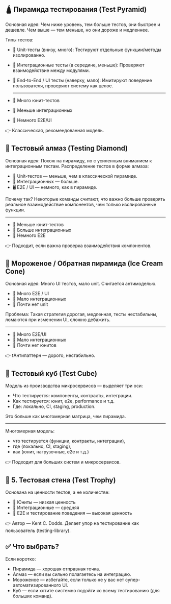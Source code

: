## 🛕 Пирамида тестирования (Test Pyramid)
Основная идея:
Чем ниже уровень, тем больше тестов, они быстрее и дешевле. Чем выше — тем меньше, но они дороже и медленнее.

Типы тестов:
- 🧪 Unit-тесты (внизу, много): Тестируют отдельные функции/методы изолированно.
- 🔄 Интеграционные тесты (в середине, меньше): Проверяют взаимодействие между модулями.
- 🧭 End-to-End / UI тесты (наверху, мало): Имитируют поведение пользователя, проверяют систему как целое.
  
  ------
- 🔽 Много юнит-тестов
- 🔄 Меньше интеграционных
- 🧭 Немного E2E/UI
  
👉 Классическая, рекомендованная модель.

## 💎 Тестовый алмаз (Testing Diamond)
Основная идея:
Похож на пирамиду, но с усиленным вниманием к интеграционным тестам. Распределение тестов в форме алмаза:

- 🧪 Unit-тестов — меньше, чем в классической пирамиде.
- 🧩 Интеграционных — больше.
- 🖥 E2E / UI — немного, как в пирамиде.

Почему так?
Некоторые команды считают, что важно больше проверять реальное взаимодействие компонентов, чем только изолированные функции.

-----
- 🧪 Меньше юнит-тестов
- 🔄 Больше интеграционных
- 🧭 Немного E2E
  
👉 Подходит, если важна проверка взаимодействия компонентов.



## 🍦 Мороженое / Обратная пирамида (Ice Cream Cone)
Основная идея:
Много UI тестов, мало unit. Считается антимоделью.

- 🧭 Много E2E / UI
- 🔄 Мало интеграционных
- 🧪 Почти нет unit

Проблема:
Такая стратегия дорогая, медленная, тесты нестабильны, ломаются при изменении UI, сложно дебажить.

----
- 🧭 Много E2E/UI
- 🔄 Мало интеграционных
- 🧪 Почти нет юнитов
  
👉 ❗️Антипаттерн — дорого, нестабильно.

## 🧊 Тестовый куб (Test Cube)
Модель из производства микросервисов — выделяет три оси:

- Что тестируется: компоненты, контракты, интеграции.
- Как тестируется: юнит, e2e, performance и т.д.
- Где: локально, CI, staging, production.
  
Это больше как многомерная матрица, чем пирамида.

----
Многомерная модель:
- что тестируется (функции, контракты, интеграции),
- где (локально, CI, staging),
- как (юнит, нагрузочные, e2e и т.д.)
  
👉 Подходит для больших систем и микросервисов.

## 🧱 5. Тестовая стена (Test Trophy)
Основана на ценности тестов, а не количестве:
- 🧪 Юниты — низкая ценность
- 🔄 Интеграционные — средняя
- 🧭 E2E и тестирование поведения — высокая ценность
  
👉 Автор — Kent C. Dodds. Делает упор на тестирование как пользователь (testing-library).

## ✅ Что выбрать?
Если коротко:

- Пирамида — хорошая отправная точка.
- Алмаз — если вы сильно полагаетесь на интеграцию.
- Мороженое — избегайте, если только не у вас нет супер-автоматизированного UI.
- Куб — если хотите системно подойти ко всему тестированию (для больших команд).






